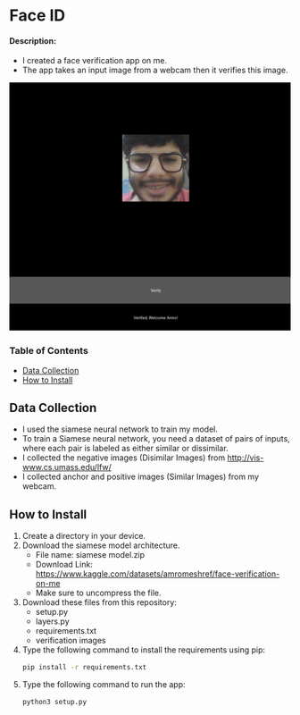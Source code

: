 # Face ID


#### Description:

- I created a face verification app on me.
- The app takes an input image from a webcam then it verifies this image.

<div align="center">
<img src= "app.png" style="width:600px;height:600;">
</div>

### Table of Contents
- [Data Collection](#Data-Collection)
- [How to Install](#how-to-install)



## Data Collection

- I used the siamese neural network to train my model.
- To train a Siamese neural network, you need a dataset of pairs of inputs, where each pair is labeled as either similar or dissimilar.
- I collected the negative images (Disimilar Images) from  http://vis-www.cs.umass.edu/lfw/
- I collected anchor and positive images (Similar Images) from my webcam.

## How to Install
1. Create a directory in your device.
2. Download the siamese model architecture.
   - File name: siamese model.zip
   - Download Link: https://www.kaggle.com/datasets/amromeshref/face-verification-on-me
   - Make sure to uncompress the file.
3. Download these files from this repository:
   - setup.py
   - layers.py
   - requirements.txt
   - verification images
4.  Type the following command to install the requirements using pip:
    ```bash
    pip install -r requirements.txt
    ```
5.  Type the following command to run the app:
    ```bash
    python3 setup.py
    ```  
